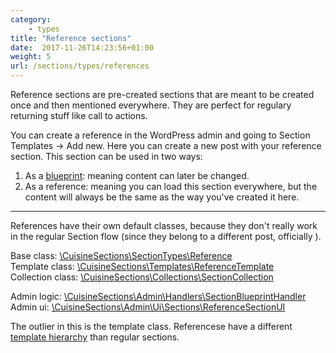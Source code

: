 ```yaml
---
category: 
    - types
title: "Reference sections"
date:  2017-11-26T14:23:56+01:00
weight: 5
url: /sections/types/references
---
```


Reference sections are pre-created sections that are meant to be created once and then mentioned everywhere.
They are perfect for regulary returning stuff like call to actions. 

You can create a reference in the WordPress admin and going to Section Templates -> Add new. 
Here you can create a new post with your reference section. This section can be used in two ways:

1. As a [blueprint](/sections/types/blueprints): meaning content can later be changed.
2. As a reference: meaning you can load this section everywhere, but the content will always be the same as the way you've created it here.

--- 

References have their own default classes, because they don't really work in the regular Section flow (since they belong to a different post, officially ).

Base class: <ins>\CuisineSections\SectionTypes\Reference</ins><br/>
Template class: <ins>\CuisineSections\Templates\ReferenceTemplate</ins><br/> 
Collection class: <ins>\CuisineSections\Collections\SectionCollection</ins><br/>

Admin logic: <ins>\CuisineSections\Admin\Handlers\SectionBlueprintHandler</ins><br/>
Admin ui: <ins>\CuisineSections\Admin\Ui\Sections\ReferenceSectionUI</ins><br/>

The outlier in this is the template class. Referencese have a different [template hierarchy](/sections/templating/sections) than regular sections.